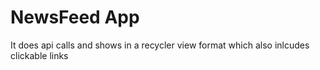 # NewsFeed App
It does api calls and shows in a recycler view format which also inlcudes clickable links
